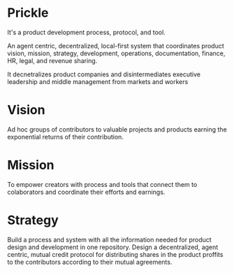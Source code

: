 # Prickle

It's a product development process, protocol, and tool.

An agent centric, decentralized, local-first system that coordinates product vision, mission, strategy, development, operations, documentation, finance, HR, legal, and revenue sharing.

It decnetralizes product companies and disintermediates executive leadership and middle management from markets and workers

# Vision

Ad hoc groups of contributors to valuable projects and products earning the exponential returns of their contribution.

# Mission

To empower creators with process and tools that connect them to colaborators and coordinate their efforts and earnings.

# Strategy

Build a process and system with all the information needed for product design and development in one repository.
Design a decentralized, agent centric, mutual credit protocol for distributing shares in the product proffits to the contributors according to their mutual agreements.
